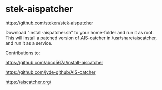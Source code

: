 # stek-aispatcher
https://github.com/steken/stek-aispatcher

Download "install-aispatcher.sh" to your home-folder and run it as root.
This will install a patched version of AIS-catcher in /usr/share/aiscatcher, and run it as a service.

Contributions to:

https://github.com/abcd567a/install-aiscatcher

https://github.com/jvde-github/AIS-catcher

https://aiscatcher.org/
